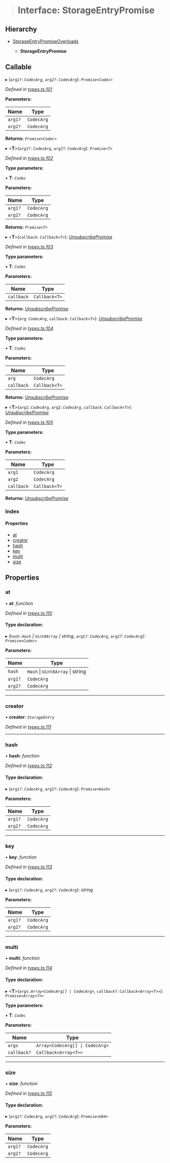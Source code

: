 > # Interface: StorageEntryPromise

## Hierarchy

* [StorageEntryPromiseOverloads](_types_.storageentrypromiseoverloads.md)

  * **StorageEntryPromise**

## Callable

▸ (`arg1?`: *`CodecArg`*, `arg2?`: *`CodecArg`*): *`Promise<Codec>`*

*Defined in [types.ts:101](https://github.com/polkadot-js/api/blob/917168a/packages/api/src/types.ts#L101)*

**Parameters:**

Name | Type |
------ | ------ |
`arg1?` | `CodecArg` |
`arg2?` | `CodecArg` |

**Returns:** *`Promise<Codec>`*

▸ <**T**>(`arg1?`: *`CodecArg`*, `arg2?`: *`CodecArg`*): *`Promise<T>`*

*Defined in [types.ts:102](https://github.com/polkadot-js/api/blob/917168a/packages/api/src/types.ts#L102)*

**Type parameters:**

▪ **T**: *`Codec`*

**Parameters:**

Name | Type |
------ | ------ |
`arg1?` | `CodecArg` |
`arg2?` | `CodecArg` |

**Returns:** *`Promise<T>`*

▸ <**T**>(`callback`: *`Callback<T>`*): *[UnsubscribePromise](../modules/_types_.md#unsubscribepromise)*

*Defined in [types.ts:103](https://github.com/polkadot-js/api/blob/917168a/packages/api/src/types.ts#L103)*

**Type parameters:**

▪ **T**: *`Codec`*

**Parameters:**

Name | Type |
------ | ------ |
`callback` | `Callback<T>` |

**Returns:** *[UnsubscribePromise](../modules/_types_.md#unsubscribepromise)*

▸ <**T**>(`arg`: *`CodecArg`*, `callback`: *`Callback<T>`*): *[UnsubscribePromise](../modules/_types_.md#unsubscribepromise)*

*Defined in [types.ts:104](https://github.com/polkadot-js/api/blob/917168a/packages/api/src/types.ts#L104)*

**Type parameters:**

▪ **T**: *`Codec`*

**Parameters:**

Name | Type |
------ | ------ |
`arg` | `CodecArg` |
`callback` | `Callback<T>` |

**Returns:** *[UnsubscribePromise](../modules/_types_.md#unsubscribepromise)*

▸ <**T**>(`arg1`: *`CodecArg`*, `arg2`: *`CodecArg`*, `callback`: *`Callback<T>`*): *[UnsubscribePromise](../modules/_types_.md#unsubscribepromise)*

*Defined in [types.ts:105](https://github.com/polkadot-js/api/blob/917168a/packages/api/src/types.ts#L105)*

**Type parameters:**

▪ **T**: *`Codec`*

**Parameters:**

Name | Type |
------ | ------ |
`arg1` | `CodecArg` |
`arg2` | `CodecArg` |
`callback` | `Callback<T>` |

**Returns:** *[UnsubscribePromise](../modules/_types_.md#unsubscribepromise)*

### Index

#### Properties

* [at](_types_.storageentrypromise.md#at)
* [creator](_types_.storageentrypromise.md#creator)
* [hash](_types_.storageentrypromise.md#hash)
* [key](_types_.storageentrypromise.md#key)
* [multi](_types_.storageentrypromise.md#multi)
* [size](_types_.storageentrypromise.md#size)

## Properties

###  at

• **at**: *function*

*Defined in [types.ts:110](https://github.com/polkadot-js/api/blob/917168a/packages/api/src/types.ts#L110)*

#### Type declaration:

▸ (`hash`: *`Hash` | `Uint8Array` | string*, `arg1?`: *`CodecArg`*, `arg2?`: *`CodecArg`*): *`Promise<Codec>`*

**Parameters:**

Name | Type |
------ | ------ |
`hash` | `Hash` \| `Uint8Array` \| string |
`arg1?` | `CodecArg` |
`arg2?` | `CodecArg` |

___

###  creator

• **creator**: *`StorageEntry`*

*Defined in [types.ts:111](https://github.com/polkadot-js/api/blob/917168a/packages/api/src/types.ts#L111)*

___

###  hash

• **hash**: *function*

*Defined in [types.ts:112](https://github.com/polkadot-js/api/blob/917168a/packages/api/src/types.ts#L112)*

#### Type declaration:

▸ (`arg1?`: *`CodecArg`*, `arg2?`: *`CodecArg`*): *`Promise<Hash>`*

**Parameters:**

Name | Type |
------ | ------ |
`arg1?` | `CodecArg` |
`arg2?` | `CodecArg` |

___

###  key

• **key**: *function*

*Defined in [types.ts:113](https://github.com/polkadot-js/api/blob/917168a/packages/api/src/types.ts#L113)*

#### Type declaration:

▸ (`arg1?`: *`CodecArg`*, `arg2?`: *`CodecArg`*): *string*

**Parameters:**

Name | Type |
------ | ------ |
`arg1?` | `CodecArg` |
`arg2?` | `CodecArg` |

___

###  multi

• **multi**: *function*

*Defined in [types.ts:114](https://github.com/polkadot-js/api/blob/917168a/packages/api/src/types.ts#L114)*

#### Type declaration:

▸ <**T**>(`args`: *`Array<CodecArg[] | CodecArg>`*, `callback?`: *`Callback<Array<T>>`*): *`Promise<Array<T>>`*

**Type parameters:**

▪ **T**: *`Codec`*

**Parameters:**

Name | Type |
------ | ------ |
`args` | `Array<CodecArg[] \| CodecArg>` |
`callback?` | `Callback<Array<T>>` |

___

###  size

• **size**: *function*

*Defined in [types.ts:115](https://github.com/polkadot-js/api/blob/917168a/packages/api/src/types.ts#L115)*

#### Type declaration:

▸ (`arg1?`: *`CodecArg`*, `arg2?`: *`CodecArg`*): *`Promise<U64>`*

**Parameters:**

Name | Type |
------ | ------ |
`arg1?` | `CodecArg` |
`arg2?` | `CodecArg` |